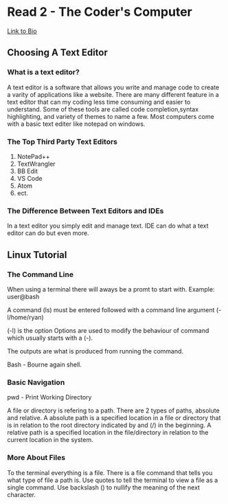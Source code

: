 # Read 2 - The Coder's Computer

[Link to Bio](https://github.com/darranholmes74)

## Choosing A Text Editor

### What is a text editor?

A text editor is a software that allows you write and manage code to create a varity of applications like a website.
There are many different feature in a text editor that can my coding less time consuming and easier to understand. Some of these
tools are called code completion,syntax highlighting, and variety of themes to name a few. Most computers come with a basic text editer
like notepad on windows.

### The Top Third Party Text Editors

1. NotePad++
2. TextWrangler
3. BB Edit
4. VS Code
5. Atom
6. ect.

### The Difference Between Text Editors and IDEs

In a text editor you simply edit and manage text.
IDE can do what a text editor can do but even more.

## Linux Tutorial

### The Command Line

When using a terminal there will aways be a promt to start with. Example: user@bash

A command (ls) must be entered followed with a command line argument (-l/home/ryan)

(-l) is the option
Options are used to modify the behaviour of command which usually starts with a (-).

The outputs are what is produced from running the command.

Bash - Bourne again shell.

### Basic Navigation

pwd - Print Working Directory

A file or directory is refering to a path.
There are 2 types of paths, absolute and relative. A absolute path is a specified location 
in a file or directory that is in relation to the root directory indicated by and (/) in the beginning.
A relative path is a specified location in the file/directory in relation to the current location in the system.

### More About Files

To the terminal everything is a file.
There is a file command that tells you what type of file a path is.
Use quotes to tell the terminal to view a file as a single command.
Use backslash (\) to nullify the meaning of the next character.

